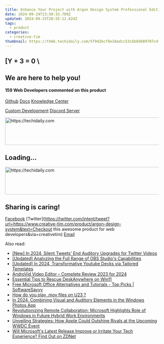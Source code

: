 ```yaml
---
title: Enhance Your Project with Argon Design System Professional Edition - Seamlessly Combines Angular & Bootstrap Tech by Creative Tim
date: 2024-09-24T23:50:33.709Z
updated: 2024-09-25T20:55:12.624Z
tags:
  - product
categories:
  - creative-tim
thumbnail: https://thmb.techidaily.com/5f042bcf8e18adcc53cbb8d889707c4f827028b312f2b21172b0735c2d2d47e0.jpeg
---
```


## \[Y + 3 = 0 \

## We are here to help you!

#### 159 Web Developers commented on this product

[Github](https://github.com/creativetimofficial/argon-design-system) [Docs](https://tools.techidaily.com/creative-tim/products/) [Knowledge Center](https://tools.techidaily.com/creative-tim/products/) 

[Custom Development](https://tools.techidaily.com/creative-tim/products/) [Discord Server](https://discord.com/invite/FhCJCaHdQa) 

<!-- affiliate ads begin -->
<a href="https://united.elfm.net/c/5597632/517826/4704" target="_top" id="517826">
  <img src="//a.impactradius-go.com/display-ad/4704-517826" border="0" alt="https://techidaily.com" width="728" height="90"/>
</a>
<img height="0" width="0" src="https://united.elfm.net/i/5597632/517826/4704" style="position:absolute;visibility:hidden;" border="0" />
<!-- affiliate ads end -->

## Loading...

<!-- affiliate ads begin -->
<a href="https://appsumo.8odi.net/c/5597632/2137411/7443" target="_top" id="2137411">
  <img src="//a.impactradius-go.com/display-ad/7443-2137411" border="0" alt="https://techidaily.com" width="600" height="90"/>
</a>
<img height="0" width="0" src="https://appsumo.8odi.net/i/5597632/2137411/7443" style="position:absolute;visibility:hidden;" border="0" />
<!-- affiliate ads end -->

## Sharing is caring!

[Facebook](https://www.facebook.com/sharer/sharer.php?u=https://www.creative-tim.com/product/argon-design-system?src=sdkpreparse) [Twitter](https://twitter.com/intent/tweet?url=https://www.creative-tim.com/product/argon-design-system&text=Checkout this awesome product for web developers&via=creativetim) [Email](https://tools.techidaily.com/creative-tim/products/)

<ins class="adsbygoogle"
     style="display:block"
     data-ad-format="autorelaxed"
     data-ad-client="ca-pub-7571918770474297"
     data-ad-slot="1223367746"></ins>

<ins class="adsbygoogle"
     style="display:block"
     data-ad-client="ca-pub-7571918770474297"
     data-ad-slot="8358498916"
     data-ad-format="auto"
     data-full-width-responsive="true"></ins>

<span class="atpl-alsoreadstyle">Also read:</span>
<div><ul>
<li><a href="https://twitter-videos.techidaily.com/new-in-2024-silent-tweets-end-auditory-upgrades-for-twitter-videos/"><u>[New] In 2024, Silent Tweets' End Auditory Upgrades for Twitter Videos</u></a></li>
<li><a href="https://desktop-recording.techidaily.com/updated-analyzing-the-full-range-of-obs-studios-capabilities/"><u>[Updated] Analyzing the Full Range of OBS Studio's Capabilities</u></a></li>
<li><a href="https://youtube-zero.techidaily.com/ed-in-2024-transformative-youtube-decks-via-tailored-templates/"><u>[Updated] In 2024, Transformative Youtube Decks via Tailored Templates</u></a></li>
<li><a href="https://vp-tips.techidaily.com/androvid-video-editor-complete-review-2023-for-2024/"><u>AndroVid Video Editor – Complete Review 2023 for 2024</u></a></li>
<li><a href="https://win11.techidaily.com/essential-tips-to-rescue-deskanywhere-on-win11/"><u>Essential Tips to Rescue DeskAnywhere on Win11</u></a></li>
<li><a href="https://win-manuals.techidaily.com/free-microsoft-office-alternatives-and-tutorials-top-picks-softwaresavvy/"><u>Free Microsoft Office Alternatives and Tutorials - Top Picks | SoftwareSavvy</u></a></li>
<li><a href="https://phone-solutions.techidaily.com/how-do-you-play-mov-files-on-u23-by-aiseesoft-video-converter-play-mov-on-android/"><u>How do you play .mov files on U23 ?</u></a></li>
<li><a href="https://extra-tips.techidaily.com/in-2024-combining-visual-and-auditory-elements-in-the-windows-photos-app/"><u>In 2024, Combining Visual and Auditory Elements in the Windows Photos App</u></a></li>
<li><a href="https://win-manuals.techidaily.com/revolutionizing-remote-collaboration-microsoft-highlights-role-of-windows-in-future-hybrid-work-environments/"><u>Revolutionizing Remote Collaboration: Microsoft Highlights Role of Windows in Future Hybrid Work Environments</u></a></li>
<li><a href="https://win-manuals.techidaily.com/unveiling-strategies-how-apple-could-outshine-rivals-at-the-upcoming-wwdc-event/"><u>Unveiling Strategies: How Apple Could Outshine Rivals at the Upcoming WWDC Event</u></a></li>
<li><a href="https://win-manuals.techidaily.com/will-microsofts-latest-release-improve-or-irritate-your-tech-experience-find-out-on-zdnet/"><u>Will Microsoft's Latest Release Improve or Irritate Your Tech Experience? Find Out on ZDNet</u></a></li>
</ul></div>

